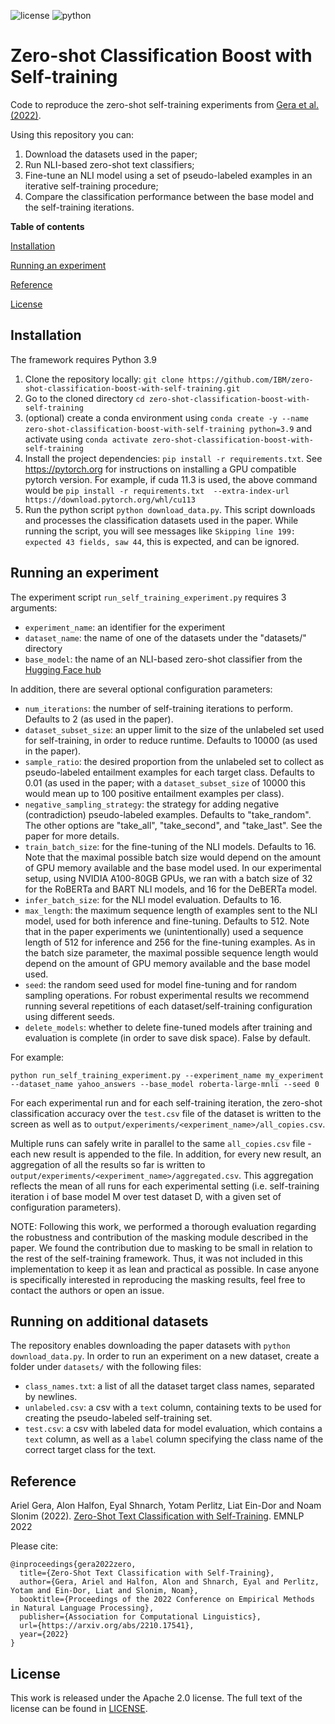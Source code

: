 ![license](https://img.shields.io/github/license/IBM/zero-shot-classification-boost-with-self-training)  ![python](https://img.shields.io/badge/python-3.9-blue)
# Zero-shot Classification Boost with Self-training

Code to reproduce the zero-shot self-training experiments from [Gera et al. (2022)](#reference). 

Using this repository you can: 

1. Download the datasets used in the paper;
2. Run NLI-based zero-shot text classifiers;
3. Fine-tune an NLI model using a set of pseudo-labeled examples in an iterative self-training procedure;
4. Compare the classification performance between the base model and the self-training iterations.


**Table of contents**

[Installation](#installation)

[Running an experiment](#running-an-experiment)

[Reference](#reference)

[License](#license)

## Installation
The framework requires Python 3.9
1. Clone the repository locally: 
   `git clone https://github.com/IBM/zero-shot-classification-boost-with-self-training.git`
2. Go to the cloned directory 
  `cd zero-shot-classification-boost-with-self-training`
3. (optional) create a conda environment using `conda create -y --name zero-shot-classification-boost-with-self-training python=3.9` and activate using `conda activate zero-shot-classification-boost-with-self-training`
4. Install the project dependencies: `pip install -r requirements.txt`. See https://pytorch.org for instructions on installing a GPU compatible pytorch version. For example, if cuda 11.3 is used, the above command would be `pip install -r requirements.txt  --extra-index-url https://download.pytorch.org/whl/cu113`
5. Run the python script `python download_data.py`.
This script downloads and processes the classification datasets used in the paper. While running the script, you will see messages like `Skipping line 199: expected 43 fields, saw 44`, this is expected, and can be ignored.

                         
## Running an experiment
The experiment script `run_self_training_experiment.py` requires 3 arguments:
- `experiment_name`: an identifier for the experiment
- `dataset_name`: the name of one of the datasets under the "datasets/" directory
- `base_model`: the name of an NLI-based zero-shot classifier from the [Hugging Face hub](https://huggingface.co/models?pipeline_tag=zero-shot-classification)

In addition, there are several optional configuration parameters:
- `num_iterations`: the number of self-training iterations to perform. Defaults to 2 (as used in the paper).
- `dataset_subset_size`: an upper limit to the size of the unlabeled set used for self-training, in order to reduce runtime. Defaults to 10000 (as used in the paper).
- `sample_ratio`: the desired proportion from the unlabeled set to collect as pseudo-labeled entailment examples for each target class. Defaults to 0.01 (as used in the paper; with a `dataset_subset_size` of 10000 this would mean up to 100 positive entailment examples per class).
- `negative_sampling_strategy`: the strategy for adding negative (contradiction) pseudo-labeled examples. Defaults to "take_random". The other options are "take_all", "take_second", and "take_last". See the paper for more details.
- `train_batch_size`: for the fine-tuning of the NLI models. Defaults to 16.
Note that the maximal possible batch size would depend on the amount of GPU memory available and the base model used. In our experimental setup, using NVIDIA A100-80GB GPUs, we ran with a batch size of 32 for the RoBERTa and BART NLI models, and 16 for the DeBERTa model.
- `infer_batch_size`: for the NLI model evaluation. Defaults to 16.
- `max_length`: the maximum sequence length of examples sent to the NLI model, used for both inference and fine-tuning. Defaults to 512. Note that in the paper experiments we (unintentionally) used a sequence length of 512 for inference and 256 for the fine-tuning examples. As in the batch size parameter, the maximal possible sequence length would depend on the amount of GPU memory available and the base model used.
- `seed`: the random seed used for model fine-tuning and for random sampling operations. For robust experimental results we recommend running several repetitions of each dataset/self-training configuration using different seeds.
- `delete_models`: whether to delete fine-tuned models after training and evaluation is complete (in order to save disk space). False by default.

For example: 

```python run_self_training_experiment.py --experiment_name my_experiment --dataset_name yahoo_answers --base_model roberta-large-mnli --seed 0```

For each experimental run and for each self-training iteration, the zero-shot classification accuracy over the `test.csv` file of the dataset is written to the screen as well as to `output/experiments/<experiment_name>/all_copies.csv`. 

Multiple runs can safely write in parallel to the same `all_copies.csv` file - each new result is appended to the file. In addition, for every new result, an aggregation of all the results so far is written to `output/experiments/<experiment_name>/aggregated.csv`. This aggregation reflects the mean of all runs for each experimental setting (i.e. self-training iteration i of base model M over test dataset D, with a given set of configuration parameters).

NOTE: Following this work, we performed a thorough evaluation regarding the robustness and contribution of the masking module described in the paper. We found the contribution due to masking to be small in relation to the rest of the self-training framework. Thus, it was not included in this implementation to keep it as lean and practical as possible. In case anyone is specifically interested in reproducing the masking results, feel free to contact the authors or open an issue.

## Running on additional datasets
The repository enables downloading the paper datasets with `python download_data.py`. In order to run an experiment on a new dataset, create a folder under `datasets/` with the following files:
- `class_names.txt`: a list of all the dataset target class names, separated by newlines.
- `unlabeled.csv`: a csv with a `text` column, containing texts to be used for creating the pseudo-labeled self-training set.
- `test.csv`: a csv with labeled data for model evaluation, which contains a `text` column, as well as a `label` column specifying the class name of the correct target class for the text.

## Reference
Ariel Gera, Alon Halfon, Eyal Shnarch, Yotam Perlitz, Liat Ein-Dor and Noam Slonim (2022). 
[Zero-Shot Text Classification with Self-Training](https://arxiv.org/abs/2210.17541). EMNLP 2022

Please cite: 
```
@inproceedings{gera2022zero,
  title={Zero-Shot Text Classification with Self-Training},
  author={Gera, Ariel and Halfon, Alon and Shnarch, Eyal and Perlitz, Yotam and Ein-Dor, Liat and Slonim, Noam},
  booktitle={Proceedings of the 2022 Conference on Empirical Methods in Natural Language Processing},
  publisher={Association for Computational Linguistics},
  url={https://arxiv.org/abs/2210.17541},
  year={2022}
}
```

## License
This work is released under the Apache 2.0 license. The full text of the license can be found in [LICENSE](LICENSE).
